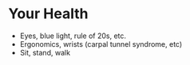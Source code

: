 # Your Health

* Eyes, blue light, rule of 20s, etc.
* Ergonomics, wrists (carpal tunnel syndrome, etc)
* Sit, stand, walk

